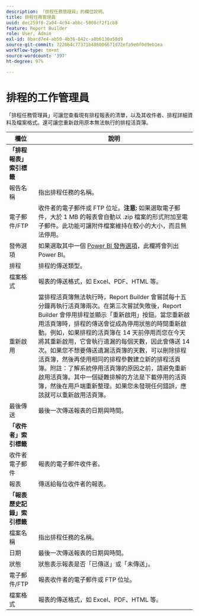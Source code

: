 ```yaml
---
description: 「排程任務管理員」的欄位說明。
title: 排程任務管理員
uuid: dec259f0-2a04-4c94-abbc-5008cf2f1cb8
feature: Report Builder
role: User, Admin
exl-id: 8bacd7e4-ab50-4b36-842c-a8b6130a58d9
source-git-commit: 7226b4c77371b486006671d72efa9e0f0d9eb1ea
workflow-type: tm+mt
source-wordcount: '397'
ht-degree: 97%

---
```


# 排程的工作管理員

「排程任務管理員」可讓您查看現有排程報表的清單，以及其收件者、排程詳細資料及檔案格式。還可讓您重新啟用原本無法執行的排程活頁簿。

| 欄位 | 說明 |
| --- | --- |
| **「排程報表」索引標籤** |  |
| 報告名稱 | 指出排程任務的名稱。 |
| 電子郵件/FTP | 收件者的電子郵件或 FTP 位址。**注意:** 如果選取電子郵件，大於 1 MB 的報表會自動以 .zip 檔案的形式附加至電子郵件。此功能可讓附件檔案維持在較小的大小，而且無法停用。 |
| 發佈選項 | 如果選取其中一個 [Power BI 發佈選項](https://experienceleague.adobe.com/docs/analytics/analyze/report-builder/publish-powerbi/power-bi.html)，此欄將會列出 Power BI。 |
| 排程 | 排程的傳送類型。 |
| 檔案格式 | 報表的傳送格式，如 Excel、PDF、HTML 等。 |
| 重新啟用 | 當排程活頁簿無法執行時，Report Builder 會嘗試每十五分鐘再執行活頁簿兩次。在第三次嘗試失敗後，Report Builder 會停用排程並顯示「重新啟用」按鈕。當您重新啟用活頁簿時，排程的傳送會從成為停用狀態的時間重新啟動。例如，如果排程的活頁簿在 14 天前停用而您在今天將其重新啟用，它會執行遺漏的每個天數，因此會傳送 14 次。如果您不想要傳送遺漏活頁簿的天數，可以刪除排程活頁簿，然後再使用相同的排程參數建立新的排程活頁簿。附註：了解系統停用活頁簿的原因之前，請避免重新啟用活頁簿。其中一個疑難排解的方法是下載停用的活頁簿，然後在用戶端重新整理。如果您未發現任何錯誤，應該就可以重新啟用活頁簿。 |
| 最後傳送 | 最後一次傳送報表的日期與時間。 |
| **「收件者」索引標籤** |  |
| 收件者電子郵件 | 報表的電子郵件收件者。 |
| 報表 | 傳送給每位收件者的報表。 |
| **「報表歷史記錄」索引標籤** |  |
| 檔案名稱 | 指出排程任務的名稱。 |
| 日期 | 最後一次傳送報表的日期與時間。 |
| 狀態 | 狀態表示報表是否「已傳送」或「未傳送」。 |
| 電子郵件/FTP | 報表收件者的電子郵件或 FTP 位址。 |
| 檔案格式 | 報表的傳送格式，如 Excel、PDF、HTML 等。 |
